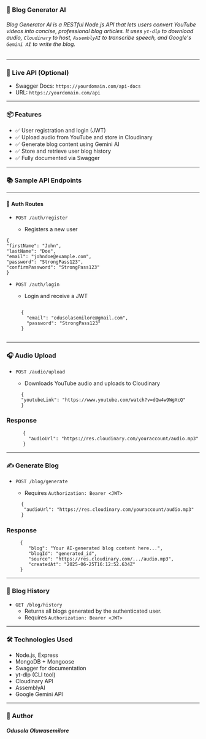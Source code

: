 ### 🧠 Blog Generator AI

###### Blog Generator  AI is a RESTful Node.js API that lets users convert YouTube videos into concise, professional blog articles. It uses `yt-dlp` to download audio, `Cloudinary` to host, `AssemblyAI` to transcribe speech, and Google's `Gemini AI` to write the blog.
------
### 🔗 Live API (Optional)
  - Swagger Docs: `https://yourdomain.com/api-docs`
  - URL: `https://yourdomain.com/api`

---

### 📦 Features
  - ✅ User registration and login (JWT)
  - ✅ Upload audio from YouTube and store in Cloudinary
  - ✅ Generate blog content using Gemini AI
  - ✅ Store and retrieve user blog history
  - ✅ Fully documented via Swagger

---

### 📚 Sample API Endpoints
---

#### 👤 Auth Routes
  - `POST /auth/register`

    - Registers a new user
   
  ```
{
  "firstName": "John",
  "lastName": "Doe",
  "email": "johndoe@example.com",
  "password": "StrongPass123",
  "confirmPassword": "StrongPass123"
}

```
  - `POST /auth/login`

    - Login and receive a JWT
    ```

      {
        "email": "odusolasemilore@gmail.com",
        "password": "StrongPass123"
      }
  
    ```

---

### 🎧 Audio Upload

- `POST /audio/upload`
  - Downloads YouTube audio and uploads to Cloudinary

  ```
    {
    "youtubeLink": "https://www.youtube.com/watch?v=dQw4w9WgXcQ"
    }
  
  ```

### Response

```
      {
        "audioUrl": "https://res.cloudinary.com/youraccount/audio.mp3"
      }
```
---

### ✍️ Generate Blog

 - `POST /blog/generate`
   - Requires `Authorization: Bearer <JWT>`
  
   ```
     {
      "audioUrl": "https://res.cloudinary.com/youraccount/audio.mp3"
     }
   ```

### Response
```
     {
        "blog": "Your AI-generated blog content here...",
        "blogId": "generated_id",
        "source": "https://res.cloudinary.com/.../audio.mp3",
        "createdAt": "2025-06-25T16:12:52.634Z"
     }
```
---

### 📝 Blog History

 - `GET /blog/history`
    - Returns all blogs generated by the authenticated user.
    - Requires `Authorization: Bearer <JWT>`
  
  --- 
### 🛠 Technologies Used
  - Node.js, Express
  - MongoDB + Mongoose
  - Swagger for documentation
  - yt-dlp (CLI tool)
  - Cloudinary API
  - AssemblyAI
  - Google Gemini API

-----
### 👤 Author
##### Odusola Oluwasemilore
